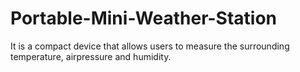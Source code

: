 # Portable-Mini-Weather-Station
It is a compact device that allows users to measure the surrounding temperature, airpressure and humidity.

